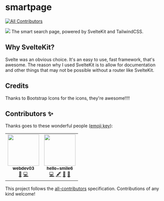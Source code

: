 # smartpage

<!-- prettier-ignore-start -->
<!-- ALL-CONTRIBUTORS-BADGE:START - Do not remove or modify this section -->
[![All Contributors](https://img.shields.io/badge/all_contributors-2-orange.svg?style=flat-square)](#contributors-)
<!-- ALL-CONTRIBUTORS-BADGE:END -->
<!-- prettier-ignore-end -->

<img src="https://user-images.githubusercontent.com/75148774/147906255-3e85eb9b-8ebc-40ed-b792-7d75e2598663.png">
The smart search page, powered by SvelteKit and TailwindCSS.

## Why SvelteKit?

Svelte was an obvious choice. It's an easy to use, fast framework, that's awesome.
The reason why I used SvelteKit is to allow for documentation and other things that may not be possible without a router like SvelteKit.

## Credits

Thanks to Bootstrap Icons for the icons, they're awesome!!!!

## Contributors ✨

Thanks goes to these wonderful people ([emoji key](https://allcontributors.org/docs/en/emoji-key)):

<!-- ALL-CONTRIBUTORS-LIST:START - Do not remove or modify this section -->
<!-- prettier-ignore-start -->
<!-- markdownlint-disable -->
<table>
  <tr>
    <td align="center"><a href="https://github.com/webdev03"><img src="https://avatars.githubusercontent.com/u/75148774?v=4?s=100" width="100px;" alt=""/><br /><sub><b>webdev03</b></sub></a><br /><a href="#projectManagement-webdev03" title="Project Management">📆</a> <a href="https://github.com/webdev03/smartpage/commits?author=webdev03" title="Code">💻</a></td>
    <td align="center"><a href="https://github.com/hello-smile6"><img src="https://avatars.githubusercontent.com/u/73048226?v=4?s=100" width="100px;" alt=""/><br /><sub><b>hello-smile6</b></sub></a><br /><a href="https://github.com/webdev03/smartpage/commits?author=hello-smile6" title="Code">💻</a> <a href="#content-hello-smile6" title="Content">🖋</a> <a href="#design-hello-smile6" title="Design">🎨</a> <a href="#ideas-hello-smile6" title="Ideas, Planning, & Feedback">🤔</a></td>
  </tr>
</table>

<!-- markdownlint-restore -->
<!-- prettier-ignore-end -->

<!-- ALL-CONTRIBUTORS-LIST:END -->

This project follows the [all-contributors](https://github.com/all-contributors/all-contributors) specification. Contributions of any kind welcome!
